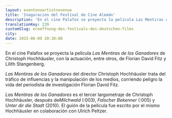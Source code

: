 ```yaml
---
layout: eventonoartistnovenue
title: 'Inaguración del Festival de Cine Alemán'
description: 'En el cine Palafox se proyecta la película Las Mentiras de los Ganadores de Christoph Hochhäusler, con la actuación, entre otros, de Florian David Fitz y Lilith Stangenberg.'
translationKey: 239
customSlug: eroeffnung-des-festivals-des-deutschen-films
city: 
date: 2015-06-09 20:30:00
---
```


En el cine Palafox se proyecta la película <em>Las Mentiras de los Ganadores</em> de Christoph Hochhäusler, con la actuación, entre otros, de Florian David Fitz y Lilith Stangenberg.

<em>Las Mentiras de los Ganadores</em> del director Christoph Hochhäusler trata del tráfico de influencias y la manipulación de los medios, corriendo peligro la vida del periodista de investigación Florian David Fitz.

<em>Las Mentiras de los Ganadores</em> es el tercer largometraje de Christoph Hochhäusler, después de<em>Milchwald</em> (:003), <em>Falscher Bekenner</em> (:005) y <em>Unter dir die Stadt</em> (2010). El guión de la película fue escrito por el mismo Hochhäusler en colaboración con Ulrich Peltzer.
